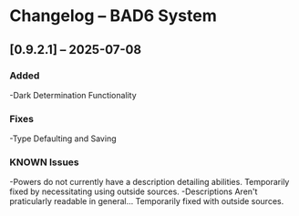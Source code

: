 # Changelog – BAD6 System

## [0.9.2.1] – 2025-07-08

### Added
-Dark Determination Functionality

### Fixes

-Type Defaulting and Saving

### KNOWN Issues
-Powers do not currently have a description detailing abilities. Temporarily fixed by necessitating using outside sources.
-Descriptions Aren't praticularly readable in general... Temporarily fixed with outside sources.

